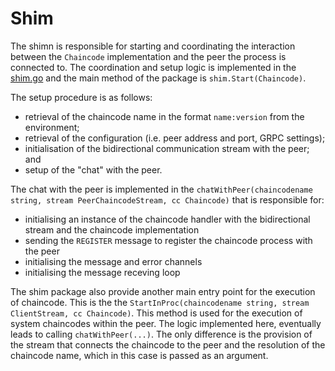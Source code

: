 # Shim

The shimn is responsible for starting and coordinating the interaction between the `Chaincode` implementation and the peer the process is connected to. The coordination and setup logic is implemented in the [shim.go](https://github.com/hyperledger/fabric-chaincode-go/blob/master/shim/shim.go) and the main method of the package is `shim.Start(Chaincode)`.

The setup procedure is as follows:

- retrieval of the chaincode name in the format `name:version` from the environment;
- retrieval of the configuration (i.e. peer address and port, GRPC settings);
- initialisation of the bidirectional communication stream with the peer; and
- setup of the "chat" with the peer.

The chat with the peer is implemented in the `chatWithPeer(chaincodename string, stream PeerChaincodeStream, cc Chaincode)` that is responsible for:

- initialising an instance of the chaincode handler with the bidirectional stream and the chaincode implementation
- sending the `REGISTER` message to register the chaincode process with the peer
- initialising the message and error channels
- initialising the message receving loop

The shim package also provide another main entry point for the execution of chaincode. This is the the `StartInProc(chaincodename string, stream ClientStream, cc Chaincode)`. This method is used for the execution of system chaincodes within the peer. The logic implemented here, eventually leads to calling `chatWithPeer(...)`. The only difference is the provision of the stream that connects the chaincode to the peer and the resolution of the chaincode name, which in this case is passed as an argument.
